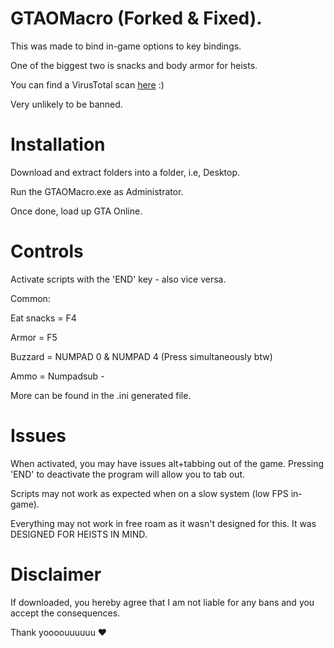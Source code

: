 # GTAOMacro (Forked & Fixed).

This was made to bind in-game options to key bindings. 

One of the biggest two is snacks and body armor for heists.

You can find a VirusTotal scan [here](https://www.virustotal.com/#/file/e34be4f70a872885df1c9ac0c2ab427718f23eae462b0dbfe79d025351caad43/detection) :)

Very unlikely to be banned.

# Installation 


Download and extract folders into a folder, i.e, Desktop. 

Run the GTAOMacro.exe as Administrator.

Once done, load up GTA Online.

# Controls 

Activate scripts with the 'END' key - also vice versa.

Common:


Eat snacks = F4


Armor = F5


Buzzard = NUMPAD 0 & NUMPAD 4 (Press simultaneously btw)


Ammo = Numpadsub - 

More can be found in the .ini generated file.


# Issues

When activated, you may have issues alt+tabbing out of the game. Pressing 'END' to deactivate the program will allow you to tab out.


Scripts may not work as expected when on a slow system (low FPS in-game).

Everything may not work in free roam as it wasn't designed for this. It was DESIGNED FOR HEISTS IN MIND.


# Disclaimer

If downloaded, you hereby agree that I am not liable for any bans and you accept the consequences.

Thank yoooouuuuuu ❤️


